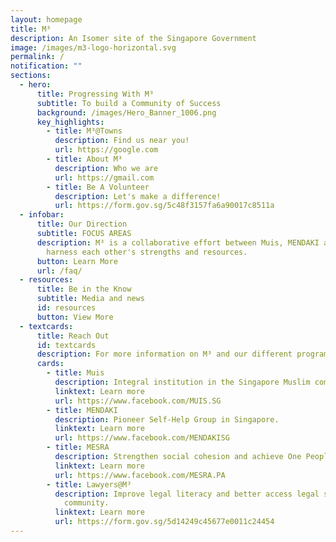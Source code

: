 ```yaml
---
layout: homepage
title: M³
description: An Isomer site of the Singapore Government
image: /images/m3-logo-horizontal.svg
permalink: /
notification: ""
sections:
  - hero:
      title: Progressing With M³
      subtitle: To build a Community of Success
      background: /images/Hero_Banner_1006.png
      key_highlights:
        - title: M³@Towns
          description: Find us near you!
          url: https://google.com
        - title: About M³
          description: Who we are
          url: https://gmail.com
        - title: Be A Volunteer
          description: Let's make a difference!
          url: https://form.gov.sg/5c48f3157fa6a90017c8511a
  - infobar:
      title: Our Direction
      subtitle: FOCUS AREAS
      description: M³ is a collaborative effort between Muis, MENDAKI and MESRA to
        harness each other's strengths and resources.
      button: Learn More
      url: /faq/
  - resources:
      title: Be in the Know
      subtitle: Media and news
      id: resources
      button: View More
  - textcards:
      title: Reach Out
      id: textcards
      description: For more information on M³ and our different programmes
      cards:
        - title: Muis
          description: Integral institution in the Singapore Muslim community.
          linktext: Learn more
          url: https://www.facebook.com/MUIS.SG
        - title: MENDAKI
          description: Pioneer Self-Help Group in Singapore.
          linktext: Learn more
          url: https://www.facebook.com/MENDAKISG
        - title: MESRA
          description: Strengthen social cohesion and achieve One People, One Singapore.
          linktext: Learn more
          url: https://www.facebook.com/MESRA.PA
        - title: Lawyers@M³
          description: Improve legal literacy and better access legal services for the
            community.
          linktext: Learn more
          url: https://form.gov.sg/5d14249c45677e0011c24454
---
```

